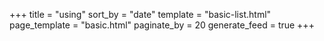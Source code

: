 +++
title = "using"
sort_by = "date"
template = "basic-list.html"
page_template = "basic.html"
paginate_by = 20
generate_feed = true
+++
